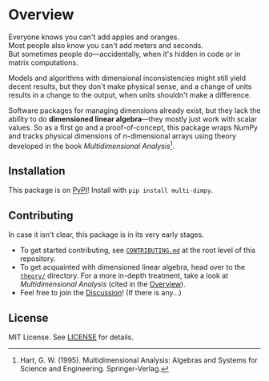 # Overview

Everyone knows you can't add apples and oranges.\
Most people also know you can't add meters and seconds.\
But sometimes people do—accidentally, when it's hidden in code or in matrix computations.

Models and algorithms with dimensional inconsistencies might still yield decent results, but they don't make physical sense, and a change of units results in a change to the output, when units shouldn't make a difference.

Software packages for managing dimensions already exist, but they lack the ability to do **dimensioned linear algebra**—they mostly just work with scalar values.
So as a first go and a proof-of-concept, this package wraps NumPy and tracks physical dimensions of $n$-dimensional arrays using theory developed in the book *Multidimensional Analysis*[^1].

[^1]: Hart, G. W. (1995). Multidimensional Analysis: Algebras and Systems for Science and Engineering. Springer-Verlag.

## Installation

This package is on [PyPI](https://pypi.org/project/multi-dimpy/)!
Install with `pip install multi-dimpy`.

## Contributing

In case it isn't clear, this package is in its very early stages.

- To get started contributing, see [`CONTRIBUTING.md`](CONTRIBUTING.md) at the root level of this repository.
- To get acquainted with dimensioned linear algebra, head over to the [`theory/`](theory/) directory.
For a more in-depth treatment, take a look at *Multidimensional Analysis* (cited in the [Overview](#overview)).
- Feel free to join the [Discussion](https://github.com/schilln/multi-dimpy/discussions)! (If there is any...)

## License

MIT License.
See [LICENSE](LICENSE) for details.
